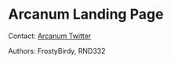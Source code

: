 # Arcanum Landing Page

Contact: [Arcanum Twitter](https://twitter.com/0xArcanum)

Authors: FrostyBirdy, RND332